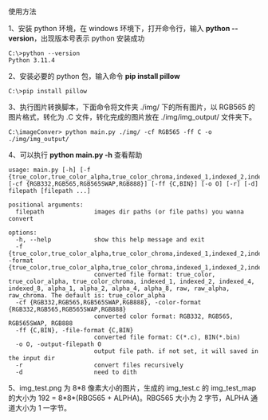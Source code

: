 
# 

使用方法 

1、安装 python 环境，在 windows 环境下，打开命令行，输入 **python --version**，出现版本号表示 python 安装成功
~~~
C:\>python --version
Python 3.11.4
~~~

2、安装必要的 python 包，输入命令 **pip install pillow**
~~~
C:\>pip install pillow
~~~

3、执行图片转换脚本，下面命令将文件夹 ./img/ 下的所有图片，以 RGB565 的图片格式，转化为 .C 文件，转化完成的图片放在 ./img/img_output/ 文件夹下。
~~~
C:\imageConver> python main.py ./img/ -cf RGB565 -ff C -o ./img/img_output/
~~~

4、可以执行 **python main.py -h** 查看帮助
~~~
usage: main.py [-h] [-f {true_color,true_color_alpha,true_color_chroma,indexed_1,indexed_2,indexed_4,indexed_8,alpha_1,alpha_2,alpha_4,alpha_8,raw,raw_alpha,raw_chroma}] [-cf {RGB332,RGB565,RGB565SWAP,RGB888}] [-ff {C,BIN}] [-o O] [-r] [-d] filepath [filepath ...]

positional arguments:
  filepath              images dir paths (or file paths) you wanna convert

options:
  -h, --help            show this help message and exit
  -f {true_color,true_color_alpha,true_color_chroma,indexed_1,indexed_2,indexed_4,indexed_8,alpha_1,alpha_2,alpha_4,alpha_8,raw,raw_alpha,raw_chroma}, -format {true_color,true_color_alpha,true_color_chroma,indexed_1,indexed_2,indexed_4,indexed_8,alpha_1,alpha_2,alpha_4,alpha_8,raw,raw_alpha,raw_chroma}
                        converted file format: true_color, true_color_alpha, true_color_chroma, indexed_1, indexed_2, indexed_4, indexed_8, alpha_1, alpha_2, alpha_4, alpha_8, raw, raw_alpha, raw_chroma. The default is: true_color_alpha
  -cf {RGB332,RGB565,RGB565SWAP,RGB888}, -color-format {RGB332,RGB565,RGB565SWAP,RGB888}
                        converted color format: RGB332, RGB565, RGB565SWAP, RGB888
  -ff {C,BIN}, -file-format {C,BIN}
                        converted file format: C(*.c), BIN(*.bin)
  -o O, -output-filepath O
                        output file path. if not set, it will saved in the input dir
  -r                    convert files recursively
  -d                    need to dith
~~~

5、img_test.png 为 8\*8 像素大小的图片，生成的 img_test.c 的 img_test_map 的大小为 192 = 8\*8*(RBG565 + ALPHA)。RBG565 大小为 2 字节，ALPHA 通道大小为 1 一字节。



